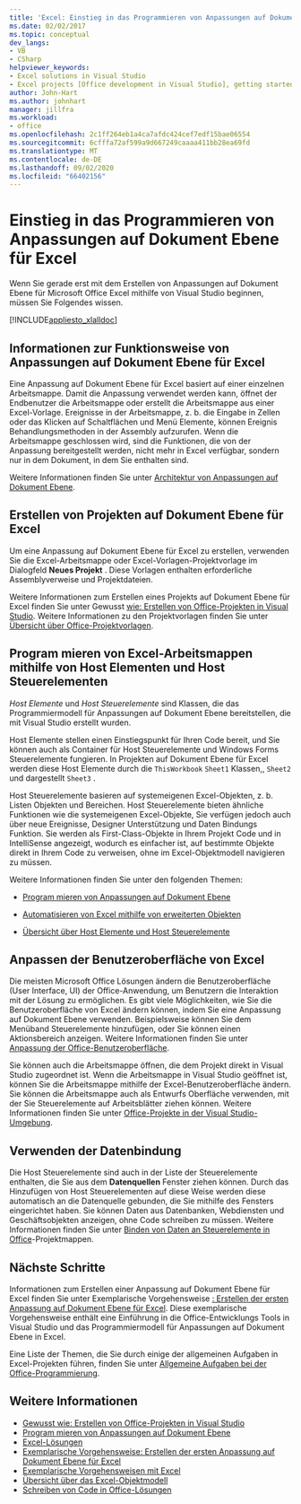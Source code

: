 ```yaml
---
title: 'Excel: Einstieg in das Programmieren von Anpassungen auf Dokument Ebene'
ms.date: 02/02/2017
ms.topic: conceptual
dev_langs:
- VB
- CSharp
helpviewer_keywords:
- Excel solutions in Visual Studio
- Excel projects [Office development in Visual Studio], getting started
author: John-Hart
ms.author: johnhart
manager: jillfra
ms.workload:
- office
ms.openlocfilehash: 2c1ff264eb1a4ca7afdc424cef7edf15bae06554
ms.sourcegitcommit: 6cfffa72af599a9d667249caaaa411bb28ea69fd
ms.translationtype: MT
ms.contentlocale: de-DE
ms.lasthandoff: 09/02/2020
ms.locfileid: "66402156"
---
```

# <a name="get-started-programming-document-level-customizations-for-excel"></a>Einstieg in das Programmieren von Anpassungen auf Dokument Ebene für Excel
  Wenn Sie gerade erst mit dem Erstellen von Anpassungen auf Dokument Ebene für Microsoft Office Excel mithilfe von Visual Studio beginnen, müssen Sie Folgendes wissen.

 [!INCLUDE[appliesto_xlalldoc](../vsto/includes/appliesto-xlalldoc-md.md)]

## <a name="understand-how-document-level-customizations-for-excel-work"></a>Informationen zur Funktionsweise von Anpassungen auf Dokument Ebene für Excel
 Eine Anpassung auf Dokument Ebene für Excel basiert auf einer einzelnen Arbeitsmappe. Damit die Anpassung verwendet werden kann, öffnet der Endbenutzer die Arbeitsmappe oder erstellt die Arbeitsmappe aus einer Excel-Vorlage. Ereignisse in der Arbeitsmappe, z. b. die Eingabe in Zellen oder das Klicken auf Schaltflächen und Menü Elemente, können Ereignis Behandlungsmethoden in der Assembly aufzurufen. Wenn die Arbeitsmappe geschlossen wird, sind die Funktionen, die von der Anpassung bereitgestellt werden, nicht mehr in Excel verfügbar, sondern nur in dem Dokument, in dem Sie enthalten sind.

 Weitere Informationen finden Sie unter [Architektur von Anpassungen auf Dokument Ebene](../vsto/architecture-of-document-level-customizations.md).

## <a name="create-document-level-projects-for-excel"></a>Erstellen von Projekten auf Dokument Ebene für Excel
 Um eine Anpassung auf Dokument Ebene für Excel zu erstellen, verwenden Sie die Excel-Arbeitsmappe oder Excel-Vorlagen-Projektvorlage im Dialogfeld **Neues Projekt** . Diese Vorlagen enthalten erforderliche Assemblyverweise und Projektdateien.

 Weitere Informationen zum Erstellen eines Projekts auf Dokument Ebene für Excel finden Sie unter Gewusst [wie: Erstellen von Office-Projekten in Visual Studio](../vsto/how-to-create-office-projects-in-visual-studio.md). Weitere Informationen zu den Projektvorlagen finden Sie unter [Übersicht über Office-Projektvorlagen](../vsto/office-project-templates-overview.md).

## <a name="program-excel-workbooks-by-using-host-items-and-host-controls"></a>Program mieren von Excel-Arbeitsmappen mithilfe von Host Elementen und Host Steuerelementen
 *Host Elemente* und *Host Steuerelemente* sind Klassen, die das Programmiermodell für Anpassungen auf Dokument Ebene bereitstellen, die mit Visual Studio erstellt wurden.

 Host Elemente stellen einen Einstiegspunkt für Ihren Code bereit, und Sie können auch als Container für Host Steuerelemente und Windows Forms Steuerelemente fungieren. In Projekten auf Dokument Ebene für Excel werden diese Host Elemente durch die `ThisWorkbook` `Sheet1` Klassen,, `Sheet2` und dargestellt `Sheet3` .

 Host Steuerelemente basieren auf systemeigenen Excel-Objekten, z. b. Listen Objekten und Bereichen. Host Steuerelemente bieten ähnliche Funktionen wie die systemeigenen Excel-Objekte, Sie verfügen jedoch auch über neue Ereignisse, Designer Unterstützung und Daten Bindungs Funktion. Sie werden als First-Class-Objekte in Ihrem Projekt Code und in IntelliSense angezeigt, wodurch es einfacher ist, auf bestimmte Objekte direkt in Ihrem Code zu verweisen, ohne im Excel-Objektmodell navigieren zu müssen.

 Weitere Informationen finden Sie unter den folgenden Themen:

- [Program mieren von Anpassungen auf Dokument Ebene](../vsto/programming-document-level-customizations.md)

- [Automatisieren von Excel mithilfe von erweiterten Objekten](../vsto/automating-excel-by-using-extended-objects.md)

- [Übersicht über Host Elemente und Host Steuerelemente](../vsto/host-items-and-host-controls-overview.md)

## <a name="customize-the-user-interface-of-excel"></a>Anpassen der Benutzeroberfläche von Excel
 Die meisten Microsoft Office Lösungen ändern die Benutzeroberfläche (User Interface, UI) der Office-Anwendung, um Benutzern die Interaktion mit der Lösung zu ermöglichen. Es gibt viele Möglichkeiten, wie Sie die Benutzeroberfläche von Excel ändern können, indem Sie eine Anpassung auf Dokument Ebene verwenden. Beispielsweise können Sie dem Menüband Steuerelemente hinzufügen, oder Sie können einen Aktionsbereich anzeigen. Weitere Informationen finden Sie unter [Anpassung der Office-Benutzeroberfläche](../vsto/office-ui-customization.md).

 Sie können auch die Arbeitsmappe öffnen, die dem Projekt direkt in Visual Studio zugeordnet ist. Wenn die Arbeitsmappe in Visual Studio geöffnet ist, können Sie die Arbeitsmappe mithilfe der Excel-Benutzeroberfläche ändern. Sie können die Arbeitsmappe auch als Entwurfs Oberfläche verwenden, mit der Sie Steuerelemente auf Arbeitsblätter ziehen können. Weitere Informationen finden Sie unter [Office-Projekte in der Visual Studio-Umgebung](../vsto/office-projects-in-the-visual-studio-environment.md).

## <a name="use-data-binding"></a>Verwenden der Datenbindung
 Die Host Steuerelemente sind auch in der Liste der Steuerelemente enthalten, die Sie aus dem **Datenquellen** Fenster ziehen können. Durch das Hinzufügen von Host Steuerelementen auf diese Weise werden diese automatisch an die Datenquelle gebunden, die Sie mithilfe des Fensters eingerichtet haben. Sie können Daten aus Datenbanken, Webdiensten und Geschäftsobjekten anzeigen, ohne Code schreiben zu müssen. Weitere Informationen finden Sie unter [Binden von Daten an Steuerelemente in Office](../vsto/binding-data-to-controls-in-office-solutions.md)-Projektmappen.

## <a name="next-steps"></a>Nächste Schritte
 Informationen zum Erstellen einer Anpassung auf Dokument Ebene für Excel finden Sie unter Exemplarische Vorgehensweise [: Erstellen der ersten Anpassung auf Dokument Ebene für Excel](../vsto/walkthrough-creating-your-first-document-level-customization-for-excel.md). Diese exemplarische Vorgehensweise enthält eine Einführung in die Office-Entwicklungs Tools in Visual Studio und das Programmiermodell für Anpassungen auf Dokument Ebene in Excel.

 Eine Liste der Themen, die Sie durch einige der allgemeinen Aufgaben in Excel-Projekten führen, finden Sie unter [Allgemeine Aufgaben bei der Office-Programmierung](../vsto/common-tasks-in-office-programming.md).

## <a name="see-also"></a>Weitere Informationen
- [Gewusst wie: Erstellen von Office-Projekten in Visual Studio](../vsto/how-to-create-office-projects-in-visual-studio.md)
- [Program mieren von Anpassungen auf Dokument Ebene](../vsto/programming-document-level-customizations.md)
- [Excel-Lösungen](../vsto/excel-solutions.md)
- [Exemplarische Vorgehensweise: Erstellen der ersten Anpassung auf Dokument Ebene für Excel](../vsto/walkthrough-creating-your-first-document-level-customization-for-excel.md)
- [Exemplarische Vorgehensweisen mit Excel](../vsto/walkthroughs-using-excel.md)
- [Übersicht über das Excel-Objektmodell](../vsto/excel-object-model-overview.md)
- [Schreiben von Code in Office-Lösungen](../vsto/writing-code-in-office-solutions.md)
